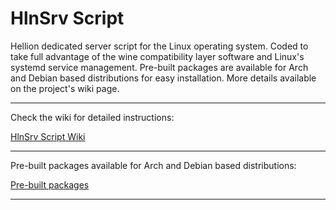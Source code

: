 # HlnSrv Script

Hellion dedicated server script for the Linux operating system. Coded to take full advantage of the wine compatibility layer software and Linux's systemd service management. Pre-built packages are available for Arch and Debian based distributions for easy installation. More details available on the project's wiki page.

---

Check the wiki for detailed instructions:

[HlnSrv Script Wiki](../../wikis)

-------------------------

Pre-built packages available for Arch and Debian based distributions:

[Pre-built packages](built-packages)

-------------------------
